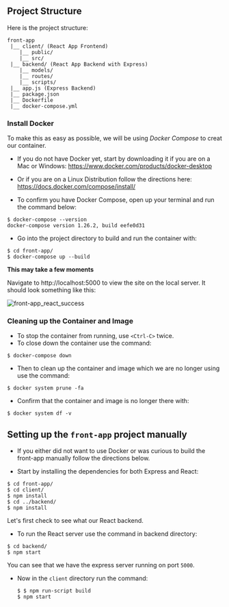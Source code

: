 ## Project Structure

Here is the project structure:

```
front-app
 |__ client/ (React App Frontend)
    |__ public/
    |__ src/
 |__ backend/ (React App Backend with Express)
    |__ models/
    |__ routes/
    |__ scripts/
 |__ app.js (Express Backend)
 |__ package.json
 |__ Dockerfile
 |__ docker-compose.yml

```

### Install Docker

To make this as easy as possible, we will be using _Docker Compose_ to creat our container.

- If you do not have Docker yet, start by downloading it if you are on a Mac or Windows:
  https://www.docker.com/products/docker-desktop

- Or if you are on a Linux Distribution follow the directions here:
  https://docs.docker.com/compose/install/

- To confirm you have Docker Compose, open up your terminal and run the command below:

```
$ docker-compose --version
docker-compose version 1.26.2, build eefe0d31
```

- Go into the project directory to build and run the container with:

```
$ cd front-app/
$ docker-compose up --build
```

**This may take a few moments**

Navigate to http://localhost:5000 to view the site on the local server.
It should look something like this:

![front-app_react_success](https://user-images.githubusercontent.com/41876764/87258255-09924080-c457-11ea-97bd-40ad8784a00b.png)

### Cleaning up the Container and Image

- To stop the container from running, use `<Ctrl-C>` twice.
- To close down the container use the command:

```
$ docker-compose down
```

- Then to clean up the container and image which we are no longer using use the command:

```
$ docker system prune -fa
```

- Confirm that the container and image is no longer there with:

```
$ docker system df -v
```

## Setting up the `front-app` project manually

- If you either did not want to use Docker or was curious to build the front-app manually follow the directions below.

- Start by installing the dependencies for both Express and React:

```
$ cd front-app/
$ cd client/
$ npm install
$ cd ../backend/
$ npm install
```

Let's first check to see what our React backend.

- To run the React server use the command in backend directory:

```
$ cd backend/
$ npm start
```

You can see that we have the express server running on port `5000`.

- Now in the `client` directory run the command:
  ```
  $ $ npm run-script build
  $ npm start
  ```

```

```
